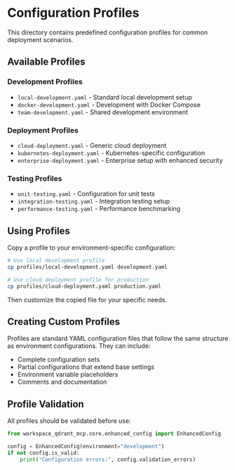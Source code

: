 # Configuration Profiles

This directory contains predefined configuration profiles for common deployment scenarios.

## Available Profiles

### Development Profiles
- `local-development.yaml` - Standard local development setup
- `docker-development.yaml` - Development with Docker Compose
- `team-development.yaml` - Shared development environment

### Deployment Profiles  
- `cloud-deployment.yaml` - Generic cloud deployment
- `kubernetes-deployment.yaml` - Kubernetes-specific configuration
- `enterprise-deployment.yaml` - Enterprise setup with enhanced security

### Testing Profiles
- `unit-testing.yaml` - Configuration for unit tests
- `integration-testing.yaml` - Integration testing setup
- `performance-testing.yaml` - Performance benchmarking

## Using Profiles

Copy a profile to your environment-specific configuration:

```bash
# Use local development profile
cp profiles/local-development.yaml development.yaml

# Use cloud deployment profile for production
cp profiles/cloud-deployment.yaml production.yaml
```

Then customize the copied file for your specific needs.

## Creating Custom Profiles

Profiles are standard YAML configuration files that follow the same structure as environment configurations. They can include:

- Complete configuration sets
- Partial configurations that extend base settings
- Environment variable placeholders
- Comments and documentation

## Profile Validation

All profiles should be validated before use:

```python
from workspace_qdrant_mcp.core.enhanced_config import EnhancedConfig

config = EnhancedConfig(environment="development")
if not config.is_valid:
    print("Configuration errors:", config.validation_errors)
```